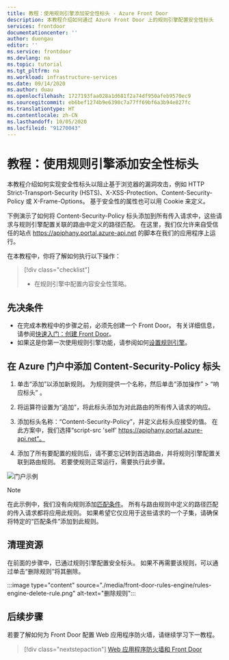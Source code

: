 ```yaml
---
title: 教程：使用规则引擎添加安全性标头 - Azure Front Door
description: 本教程介绍如何通过 Azure Front Door 上的规则引擎配置安全性标头
services: frontdoor
documentationcenter: ''
author: duongau
editor: ''
ms.service: frontdoor
ms.devlang: na
ms.topic: tutorial
ms.tgt_pltfrm: na
ms.workload: infrastructure-services
ms.date: 09/14/2020
ms.author: duau
ms.openlocfilehash: 1727193faa028a1d681f2a74df950afeb9570ec9
ms.sourcegitcommit: eb6bef1274b9e6390c7a77ff69bf6a3b94e827fc
ms.translationtype: HT
ms.contentlocale: zh-CN
ms.lasthandoff: 10/05/2020
ms.locfileid: "91270043"
---
```

# <a name="tutorial-add-security-headers-with-rules-engine"></a>教程：使用规则引擎添加安全性标头

本教程介绍如何实现安全性标头以阻止基于浏览器的漏洞攻击，例如 HTTP Strict-Transport-Security (HSTS)、X-XSS-Protection、Content-Security-Policy 或 X-Frame-Options。 基于安全性的属性也可以用 Cookie 来定义。

下例演示了如何将 Content-Security-Policy 标头添加到所有传入请求中，这些请求与规则引擎配置关联的路由中定义的路径匹配。 在这里，我们仅允许来自受信任的站点 https://apiphany.portal.azure-api.net 的脚本在我们的应用程序上运行。

在本教程中，你将了解如何执行以下操作：
> [!div class="checklist"]
> - 在规则引擎中配置内容安全性策略。

## <a name="prerequisites"></a>先决条件

* 在完成本教程中的步骤之前，必须先创建一个 Front Door。 有关详细信息，请参阅[快速入门：创建 Front Door](quickstart-create-front-door.md)。
* 如果这是你第一次使用规则引擎功能，请参阅如何[设置规则引擎](front-door-tutorial-rules-engine.md)。

## <a name="add-a-content-security-policy-header-in-azure-portal"></a>在 Azure 门户中添加 Content-Security-Policy 标头

1. 单击“添加”以添加新规则。 为规则提供一个名称，然后单击“添加操作” > “响应标头” 。

1. 将运算符设置为“追加”，将此标头添加为对此路由的所有传入请求的响应。

1. 添加标头名称：“Content-Security-Policy”，并定义此标头应接受的值。 在此方案中，我们选择“script-src 'self' https://apiphany.portal.azure-api.net”。

1. 添加了所有要配置的规则后，请不要忘记转到首选路由，并将规则引擎配置关联到路由规则。 若要使规则正常运行，需要执行此步骤。 

![门户示例](./media/front-door-rules-engine/rules-engine-security-header-example.png)

> [!NOTE]
> 在此示例中，我们没有向规则添加[匹配条件](front-door-rules-engine-match-conditions.md)。 所有与路由规则中定义的路径匹配的传入请求都将应用此规则。 如果希望它仅应用于这些请求的一个子集，请确保将特定的“匹配条件”添加到此规则。

## <a name="clean-up-resources"></a>清理资源

在前面的步骤中，已通过规则引擎配置安全标头。 如果不再需要该规则，可以通过单击“删除规则”将其删除。

:::image type="content" source="./media/front-door-rules-engine/rules-engine-delete-rule.png" alt-text="删除规则":::

## <a name="next-steps"></a>后续步骤

若要了解如何为 Front Door 配置 Web 应用程序防火墙，请继续学习下一教程。

> [!div class="nextstepaction"]
> [Web 应用程序防火墙和 Front Door](front-door-waf.md)
